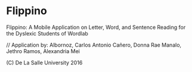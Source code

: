 # Flippino
Flippino: A Mobile Application on Letter, Word, and Sentence Reading for the Dyslexic Students of Wordlab

// Application by: 
Albornoz, Carlos Antonio
Cañero, Donna Rae
Manalo, Jethro
Ramos, Alexandria Mei

(C) De La Salle University 2016
